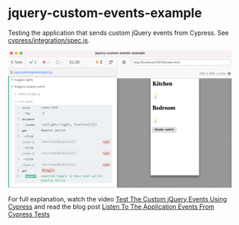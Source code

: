 # jquery-custom-events-example

Testing the application that sends custom jQuery events from Cypress. See [cypress/integration/spec.js](./cypress/integration/spec.js).

![Test screenshot](./images/click.png)

For full explanation, watch the video [Test The Custom jQuery Events Using Cypress](https://youtu.be/q4bhaXl3pEc) and read the blog post [Listen To The Application Events From Cypress Tests](https://glebbahmutov.com/blog/listen-to-events/)
